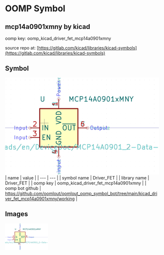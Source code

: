 # OOMP Symbol  
## mcp14a0901xmny  by kicad  
  
oomp key: oomp_kicad_driver_fet_mcp14a0901xmny  
  
source repo at: [https://gitlab.com/kicad/libraries/kicad-symbols](https://gitlab.com/kicad/libraries/kicad-symbols)  
## Symbol  
  
[![working.png](working_600.png)](working.png)  
| name | value | 
| --- | --- | 
| symbol name | Driver_FET | 
| library name | Driver_FET | 
| oomp key | oomp_kicad_driver_fet_mcp14a0901xmny | 
| oomp bot github | https://github.com/oomlout/oomlout_oomp_symbol_bot/tree/main/kicad_driver_fet_mcp14a0901xmny/working | 
## Images  
  
[![working.png](working_140.png)](working.png)  

